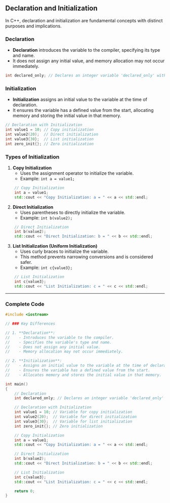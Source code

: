 ## Declaration and Initialization

In C++, declaration and initialization are fundamental concepts with distinct purposes and implications.

### Declaration

- **Declaration** introduces the variable to the compiler, specifying its type and name.
- It does not assign any initial value, and memory allocation may not occur immediately.

```cpp
int declared_only; // Declares an integer variable 'declared_only' without initializing it
```

### Initialization

- **Initialization** assigns an initial value to the variable at the time of declaration.
- It ensures the variable has a defined value from the start, allocating memory and storing the initial value in that memory.

```cpp
// Declaration with Initialization
int value1 = 10; // Copy initialization
int value2(20);  // Direct initialization
int value3{30};  // List initialization
int zero_init{}; // Zero initialization
```

### Types of Initialization

1. **Copy Initialization**
   - Uses the assignment operator to initialize the variable.
   - Example: `int a = value1;`

```cpp
    // Copy Initialization
    int a = value1;
    std::cout << "Copy Initialization: a = " << a << std::endl;
```

2. **Direct Initialization**
   - Uses parentheses to directly initialize the variable.
   - Example: `int b(value2);`

```cpp
    // Direct Initialization
    int b(value2);
    std::cout << "Direct Initialization: b = " << b << std::endl;
```

3. **List Initialization (Uniform Initialization)**
   - Uses curly braces to initialize the variable.
   - This method prevents narrowing conversions and is considered safer.
   - Example: `int c{value3};`

```cpp
    // List Initialization
    int c{value3};
    std::cout << "List Initialization: c = " << c << std::endl;
```

---

### Complete Code

```cpp
#include <iostream>

// ### Key Differences

// 1. **Declaration**:
//    - Introduces the variable to the compiler.
//    - Specifies the variable's type and name.
//    - Does not assign any initial value.
//    - Memory allocation may not occur immediately.

// 2. **Initialization**:
//    - Assigns an initial value to the variable at the time of declaration.
//    - Ensures the variable has a defined value from the start.
//    - Allocates memory and stores the initial value in that memory.

int main()
{
    // Declaration
    int declared_only; // Declares an integer variable 'declared_only' without initializing it

    // Declaration with Initialization
    int value1 = 10; // Variable for copy initialization
    int value2(20);  // Variable for direct initialization
    int value3{30};  // Variable for list initialization
    int zero_init{}; // Zero initialization

    // Copy Initialization
    int a = value1;
    std::cout << "Copy Initialization: a = " << a << std::endl;

    // Direct Initialization
    int b(value2);
    std::cout << "Direct Initialization: b = " << b << std::endl;

    // List Initialization
    int c{value3};
    std::cout << "List Initialization: c = " << c << std::endl;

    return 0;
}
```
